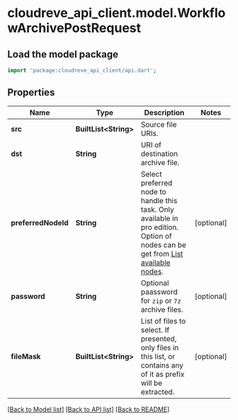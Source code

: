 # cloudreve_api_client.model.WorkflowArchivePostRequest

## Load the model package
```dart
import 'package:cloudreve_api_client/api.dart';
```

## Properties
Name | Type | Description | Notes
------------ | ------------- | ------------- | -------------
**src** | **BuiltList&lt;String&gt;** | Source file URIs. | 
**dst** | **String** | URI of destination archive file. | 
**preferredNodeId** | **String** | Select preferred node to handle this task. Only available in pro edition. Option of nodes can be get from [List available nodes](./list-available-nodes-308315715e0). | [optional] 
**password** | **String** | Optional paassword for `zip` or `7z` archive files. | [optional] 
**fileMask** | **BuiltList&lt;String&gt;** | List of files to select. If presented, only files in this list, or contains any of it as prefix will be extracted. | [optional] 

[[Back to Model list]](../README.md#documentation-for-models) [[Back to API list]](../README.md#documentation-for-api-endpoints) [[Back to README]](../README.md)


